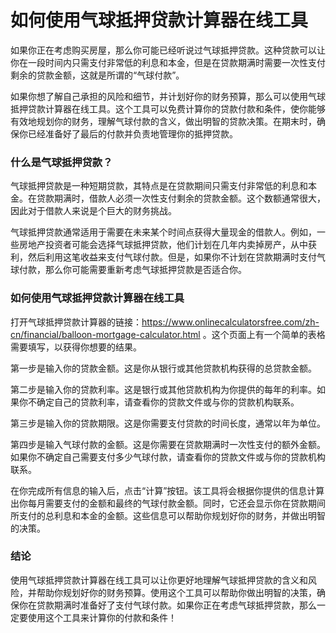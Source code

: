 如何使用气球抵押贷款计算器在线工具
=================

如果你正在考虑购买房屋，那么你可能已经听说过气球抵押贷款。这种贷款可以让你在一段时间内只需支付非常低的利息和本金，但是在贷款期满时需要一次性支付剩余的贷款金额，这就是所谓的“气球付款”。

如果你想了解自己承担的风险和细节，并计划好你的财务预算，那么可以使用气球抵押贷款计算器在线工具。这个工具可以免费计算你的贷款付款和条件，使你能够有效地规划你的财务，理解气球付款的含义，做出明智的贷款决策。在期末时，确保你已经准备好了最后的付款并负责地管理你的抵押贷款。

### 什么是气球抵押贷款？

气球抵押贷款是一种短期贷款，其特点是在贷款期间只需支付非常低的利息和本金。在贷款期满时，借款人必须一次性支付剩余的贷款金额。这个数额通常很大，因此对于借款人来说是个巨大的财务挑战。

气球抵押贷款通常适用于需要在未来某个时间点获得大量现金的借款人。例如，一些房地产投资者可能会选择气球抵押贷款，他们计划在几年内卖掉房产，从中获利，然后利用这笔收益来支付气球付款。但是，如果你不计划在贷款期满时支付气球付款，那么你可能需要重新考虑气球抵押贷款是否适合你。

### 如何使用气球抵押贷款计算器在线工具

打开气球抵押贷款计算器的链接：<https://www.onlinecalculatorsfree.com/zh-cn/financial/balloon-mortgage-calculator.html> 。这个页面上有一个简单的表格需要填写，以获得你想要的结果。

第一步是输入你的贷款金额。这是你从银行或其他贷款机构获得的总贷款金额。

第二步是输入你的贷款利率。这是银行或其他贷款机构为你提供的每年的利率。如果你不确定自己的贷款利率，请查看你的贷款文件或与你的贷款机构联系。

第三步是输入你的贷款期限。这是你需要支付贷款的时间长度，通常以年为单位。

第四步是输入气球付款的金额。这是你需要在贷款期满时一次性支付的额外金额。如果你不确定自己需要支付多少气球付款，请查看你的贷款文件或与你的贷款机构联系。

在你完成所有信息的输入后，点击“计算”按钮。该工具将会根据你提供的信息计算出你每月需要支付的金额和最终的气球付款金额。同时，它还会显示你在贷款期间所支付的总利息和本金的金额。这些信息可以帮助你规划好你的财务，并做出明智的决策。

### 结论

使用气球抵押贷款计算器在线工具可以让你更好地理解气球抵押贷款的含义和风险，并帮助你规划好你的财务预算。使用这个工具可以帮助你做出明智的决策，确保你在贷款期满时准备好了支付气球付款。如果你正在考虑气球抵押贷款，那么一定要使用这个工具来计算你的付款和条件！